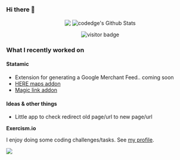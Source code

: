 ### Hi there 👋
<p align="center">
<img align="center" src="https://github-readme-stats.vercel.app/api/top-langs/?username=codedge&hide_langs_below=1&theme=default&line_height=27&layout=compact" />
<img align="center" src="https://github-readme-stats.vercel.app/api?username=codedge&show_icons=true&count_private=true&include_all_commits=true&line_height=21" alt="codedge's Github Stats" />
 </p>
 
<p  align="center">
<img src="https://visitor-badge.laobi.icu/badge?page_id=codedge.codedge" alt="visitor badge"/>       
</p>

### What I recently worked on

#### Statamic

- Extension for generating a Google Merchant Feed.. coming soon
- [HERE maps addon](https://statamic.com/addons/codedge/statamic-here-maps)
- [Magic link addon](https://statamic.com/addons/codedge/statamic-magiclink)

#### Ideas & other things

- Little app to check redirect old page/url to new page/url

**Exercism.io**

I enjoy doing some coding challenges/tasks. See [my profile](https://exercism.io/profiles/codedge).

<a href="https://exercism.io/profiles/codedge">
<img align="center" src="https://img.shields.io/badge/dynamic/json?label=solutions&query=total&url=https%3A%2F%2Fexercism-stats-scraper.netlify.app%2Fapi%2Fsolutions%3Fuser%3Dcodedge&logo=exercism&logoColor=white" />
</a>

